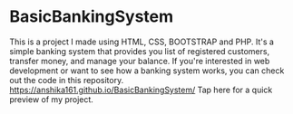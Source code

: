 # BasicBankingSystem
This is a project I made using HTML, CSS, BOOTSTRAP and PHP. It's a simple banking system that provides you list of registered customers, transfer money, and manage your balance. If you're interested in web development or want to see how a banking system works, you can check out the code in this repository.
https://anshika161.github.io/BasicBankingSystem/ Tap here for a quick preview of my project.
